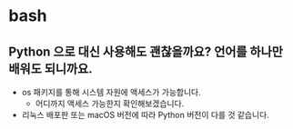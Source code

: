 # bash

## Python 으로 대신 사용해도 괜찮을까요? 언어를 하나만 배워도 되니까요.

- os 패키지를 통해 시스템 자원에 액세스가 가능합니다.
  - 어디까지 액세스 가능한지 확인해보겠습니다.
- 리눅스 배포판 또는 macOS 버전에 따라 Python 버전이 다를 것 같습니다.
